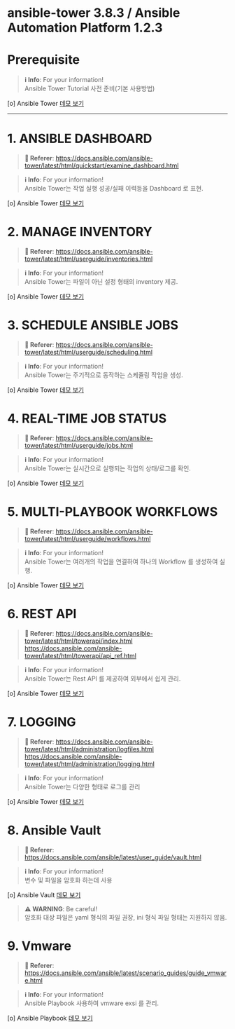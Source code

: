 # ansible-tower 3.8.3 / Ansible Automation Platform 1.2.3 

# Prerequisite

> **ℹ️ Info**: For your information! </br>
> Ansible Tower Tutorial 사전 준비(기본 사용방법)

[o] Ansible Tower [데모 보기](./prerequisite/README.md)

---

# 1. ANSIBLE DASHBOARD
> **:link: Referer**: 
> https://docs.ansible.com/ansible-tower/latest/html/quickstart/examine_dashboard.html 

> **ℹ️ Info**: For your information! </br>
> Ansible Tower는 작업 실행 성공/실패 이력등을 Dashboard 로 표현.

[o] Ansible Tower [데모 보기](./DASHBOARD/README.md)

# 2. MANAGE INVENTORY
> **:link: Referer**: 
> https://docs.ansible.com/ansible-tower/latest/html/userguide/inventories.html  
 
> **ℹ️ Info**: For your information! </br>
> Ansible Tower는 파일이 아닌 설정 형태의 inventory 제공.

[o] Ansible Tower [데모 보기](./INVENTORY/README.md)

# 3. SCHEDULE ANSIBLE JOBS 
> **:link: Referer**: 
> https://docs.ansible.com/ansible-tower/latest/html/userguide/scheduling.html

> **ℹ️ Info**: For your information! </br>
> Ansible Tower는 주기적으로 동작하는 스케쥴링 작업을 생성.

[o] Ansible Tower [데모 보기](./SCHEDULE/README.md)

# 4. REAL-TIME JOB STATUS
> **:link: Referer**: 
> https://docs.ansible.com/ansible-tower/latest/html/userguide/jobs.html

> **ℹ️ Info**: For your information! </br>
> Ansible Tower는 실시간으로 실행되는 작업의 상태/로그를 확인.

[o] Ansible Tower [데모 보기](./REALTIME/README.md)

# 5. MULTI-PLAYBOOK WORKFLOWS
> **:link: Referer**: 
> https://docs.ansible.com/ansible-tower/latest/html/userguide/workflows.html

> **ℹ️ Info**: For your information! </br>
> Ansible Tower는 여러개의 작업을 연결하여 하나의 Workflow 를 생성하여 실행.

[o] Ansible Tower [데모 보기](./WORKFLOW/README.md)

# 6. REST API
> **:link: Referer**: 
> https://docs.ansible.com/ansible-tower/latest/html/towerapi/index.html </BR>
> https://docs.ansible.com/ansible-tower/latest/html/towerapi/api_ref.html

> **ℹ️ Info**: For your information! </br>
> Ansible Tower는 Rest API 를 제공하여 외부에서 쉽게 관리.

[o] Ansible Tower [데모 보기](./RESTAPI/README.md)

# 7. LOGGING
> **:link: Referer**: 
> https://docs.ansible.com/ansible-tower/latest/html/administration/logfiles.html </BR>
> https://docs.ansible.com/ansible-tower/latest/html/administration/logging.html

> **ℹ️ Info**: For your information! </br>
> Ansible Tower는 다양한 형태로 로그를 관리

[o] Ansible Tower [데모 보기](./LOGGING/README.md)

# 8. Ansible Vault
> **:link: Referer**: 
> https://docs.ansible.com/ansible/latest/user_guide/vault.html

> **ℹ️ Info**: For your information! </br>
> 변수 및 파일을 암호화 하는데 사용 
 
[o] Ansible Vault [데모 보기](./VAULT/README.md)

> **⚠ WARNING**: Be careful!  </br>
> 암호화 대상 파일은 yaml 형식의 파일 권장, ini 형식 파일 형태는 지원하지 않음.


# 9. Vmware
> **:link: Referer**: 
> https://docs.ansible.com/ansible/latest/scenario_guides/guide_vmware.html

> **ℹ️ Info**: For your information! </br>
> Ansible Playbook 사용하여 vmware exsi 를 관리.
 
[o] Ansible Playbook [데모 보기](./VMWARE/README.md)
